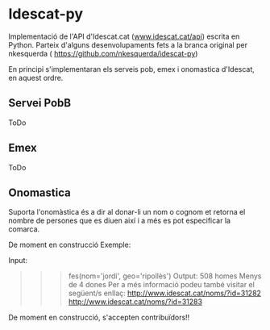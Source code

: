 ﻿# Idescat-py

Implementació de l'API d'Idescat.cat (www.idescat.cat/api) escrita en Python. 
Parteix d'alguns desenvolupaments fets a la branca original per nkesquerda ( https://github.com/nkesquerda/idescat-py)

En principi s'implementaran els serveis pob, emex i onomastica d'Idescat, en aquest ordre.

## Servei PobB
ToDo

## Emex
ToDo

## Onomastica


Suporta l'onomàstica és a dir al donar-li un nom o cognom et retorna el nombre de persones que es diuen així i a més es pot especificar la comarca. 

De moment en construcció
Exemple:

Input:
>>> fes(nom='jordi', geo='ripollès')
Output:
>>>508 homes 	 Menys de 4 dones
Per a més informació podeu també visitar el següent/s enllaç:
		 http://www.idescat.cat/noms/?id=31282
		 http://www.idescat.cat/noms/?id=31283 

De moment en construcció, s'accepten contribuïdors!!
